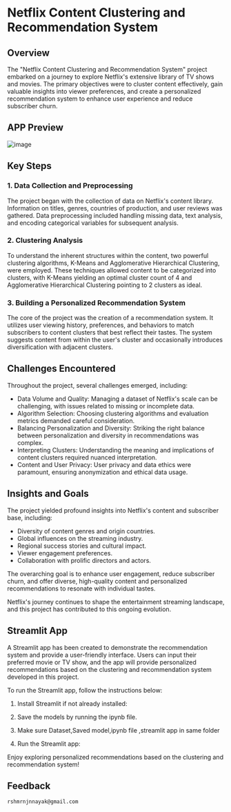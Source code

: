 # Netflix Content Clustering and Recommendation System

## Overview

The "Netflix Content Clustering and Recommendation System" project embarked on a journey to explore Netflix's extensive library of TV shows and movies. The primary objectives were to cluster content effectively, gain valuable insights into viewer preferences, and create a personalized recommendation system to enhance user experience and reduce subscriber churn.
## APP Preview
![image](https://github.com/rashmi0852/Netflix_Content_Clustering_and_Recommended_System/assets/141851759/a5977765-ed73-4e9f-99a2-c3cf171b6719)

## Key Steps

### 1. Data Collection and Preprocessing

The project began with the collection of data on Netflix's content library. Information on titles, genres, countries of production, and user reviews was gathered. Data preprocessing included handling missing data, text analysis, and encoding categorical variables for subsequent analysis.

### 2. Clustering Analysis

To understand the inherent structures within the content, two powerful clustering algorithms, K-Means and Agglomerative Hierarchical Clustering, were employed. These techniques allowed content to be categorized into clusters, with K-Means yielding an optimal cluster count of 4 and Agglomerative Hierarchical Clustering pointing to 2 clusters as ideal.

### 3. Building a Personalized Recommendation System

The core of the project was the creation of a recommendation system. It utilizes user viewing history, preferences, and behaviors to match subscribers to content clusters that best reflect their tastes. The system suggests content from within the user's cluster and occasionally introduces diversification with adjacent clusters.

## Challenges Encountered

Throughout the project, several challenges emerged, including:

- Data Volume and Quality: Managing a dataset of Netflix's scale can be challenging, with issues related to missing or incomplete data.
- Algorithm Selection: Choosing clustering algorithms and evaluation metrics demanded careful consideration.
- Balancing Personalization and Diversity: Striking the right balance between personalization and diversity in recommendations was complex.
- Interpreting Clusters: Understanding the meaning and implications of content clusters required nuanced interpretation.
- Content and User Privacy: User privacy and data ethics were paramount, ensuring anonymization and ethical data usage.

## Insights and Goals

The project yielded profound insights into Netflix's content and subscriber base, including:

- Diversity of content genres and origin countries.
- Global influences on the streaming industry.
- Regional success stories and cultural impact.
- Viewer engagement preferences.
- Collaboration with prolific directors and actors.

The overarching goal is to enhance user engagement, reduce subscriber churn, and offer diverse, high-quality content and personalized recommendations to resonate with individual tastes.

Netflix's journey continues to shape the entertainment streaming landscape, and this project has contributed to this ongoing evolution.

## Streamlit App

A Streamlit app has been created to demonstrate the recommendation system and provide a user-friendly interface. Users can input their preferred movie or TV show, and the app will provide personalized recommendations based on the clustering and recommendation system developed in this project.

To run the Streamlit app, follow the instructions below:

1. Install Streamlit if not already installed:

2. Save the models by running the ipynb file.

3. Make sure Dataset,Saved model,ipynb file ,streamlit app in same folder
   
5. Run the Streamlit app:


Enjoy exploring personalized recommendations based on the clustering and recommendation system!

## Feedback
`rshmrnjnnayak@gmail.com`


